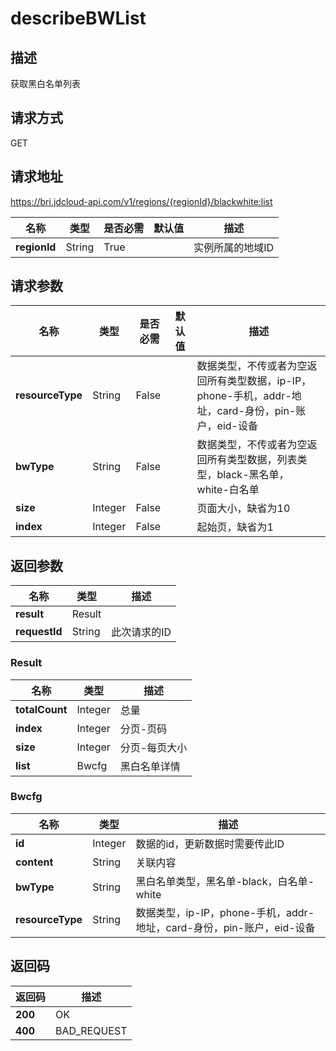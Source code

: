 # describeBWList


## 描述
获取黑白名单列表

## 请求方式
GET

## 请求地址
https://bri.jdcloud-api.com/v1/regions/{regionId}/blackwhite:list

|名称|类型|是否必需|默认值|描述|
|---|---|---|---|---|
|**regionId**|String|True| |实例所属的地域ID|

## 请求参数
|名称|类型|是否必需|默认值|描述|
|---|---|---|---|---|
|**resourceType**|String|False| |数据类型，不传或者为空返回所有类型数据，ip-IP，phone-手机，addr-地址，card-身份，pin-账户，eid-设备|
|**bwType**|String|False| |数据类型，不传或者为空返回所有类型数据，列表类型，black-黑名单，white-白名单|
|**size**|Integer|False| |页面大小，缺省为10|
|**index**|Integer|False| |起始页，缺省为1|


## 返回参数
|名称|类型|描述|
|---|---|---|
|**result**|Result| |
|**requestId**|String|此次请求的ID|

### <div id="Result">Result</div>
|名称|类型|描述|
|---|---|---|
|**totalCount**|Integer|总量|
|**index**|Integer|分页-页码|
|**size**|Integer|分页-每页大小|
|**list**|Bwcfg|黑白名单详情|
### <div id="Bwcfg">Bwcfg</div>
|名称|类型|描述|
|---|---|---|
|**id**|Integer|数据的id，更新数据时需要传此ID|
|**content**|String|关联内容|
|**bwType**|String|黑白名单类型，黑名单-black，白名单-white|
|**resourceType**|String|数据类型，ip-IP，phone-手机，addr-地址，card-身份，pin-账户，eid-设备|

## 返回码
|返回码|描述|
|---|---|
|**200**|OK|
|**400**|BAD_REQUEST|
